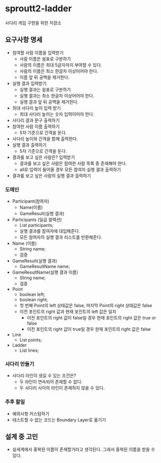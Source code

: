 # sproutt2-ladder
사다리 게임 구현을 위한 저장소

## 요구사항 명세

* 참여할 사람 이름을 입력받기
    * 사람 이름은 쉼표로 구분하기
    * 사람의 이름은 최대 5글자까지 부여할 수 있다.
    * 사람의 이름은 최소 한글자 이상이어야 한다.
    * 이름 앞 뒤 공백을 제거한다.
* 실행 결과 입력받기
    * 실행 결과는 쉼표로 구분하기
    * 실행 결과는 최소 한글자 이상어어야 한다.
    * 실행 결과 앞 뒤 공백을 제거한다.
* 최대 사다리 높이 입력 받기
    * 최대 사다리 높이는 숫자 입력이어야 한다.
* 사다리 결과 문구 출력하기
* 참여한 사람 이름 출력하기
  * 5자 기준으로 간격을 둔다.
* 사다리 높이와 간격을 함께 출력한다.
* 실행 결과 출력하기
  * 5자 기준으로 간격을 둔다.
* 결과를 보고 싶은 사람은? 입력받기
  * 결과를 보고 싶은 사람은 참여한 사람 목록 중 존재해야 한다.
  * all로 입력이 들어올 경우 모든 참여자 실행 결과 출력하기
* 결과를 보고 싶은 사람의 실행 결과 출력하기

### 도메인
* Participant(참여자)
  * Name(이름)
  * GameResult(실행 결과)
* Participants (일급 컬렉션)
  * List<Participant> participants;
  * 실행 결과를 참여자에 대입해준다.
  * 모든 참여자의 실행 결과 리스트를 반환해준다.
* Name (이름)
  * String name;
  * 검증
* GameResult(실행 결과)
  * GameResultName name;
* GameResultName(실행 결과 이름) 
  * String name;
  * 검증
* Point
  * boolean left;
  * boolean right;
  * 첫 번째 Point의 left 상태값은 false, 마지막 Point의 right 상태값은 false
  * 이전 포인트의 right 값과 현재 포인트의 left 값은 일치
    * 이전 포인트의 right 값이 false일 경우 현재 포인트의 right 값은 true or false
    * 이전 포인트의 right 값이 true일 경우 현재 포인트의 right 값은 false
* Line
  * List<Point> points;
* Ladder
  * List<Line> lines;
  
### 사다리 만들기
* 사다리 라인이 생길 수 있는 조건은?
  * 두 라인이 연속되어 존재할 수 없다.
  * 두 사다리 사이의 라인이 존재하지 않을 수 있다.
  
### 추후 할일
* 예외사항 커스텀하기
* 테스트할 수 없는 코드는 Boundary Layer로 옮기기

    
## 설계 중 고민
* 실세계에서 중복된 이름이 존재할거라고 생각된다. 그래서 중복된 이름을 받을 수 있다.

